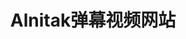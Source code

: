 ---
layout: home

title: Alnitak弹幕视频网站

hero:
  name: Alnitak
  text: 弹幕视频网站
  tagline: 前后端分离 \ 完全开源 \ 部署简单
  image:
    src: logo.png
    alt: Alnitak
  actions:
    - theme: brand
      text: 开始
      link: /guide/introduce
    - theme: alt
      text: 在 GitHub 上查看
      link: https://github.com/wangzmgit/alnitak

features:
  - title: 开源
    details: 基于MIT协议，源代码完全开源
  - title: 文档丰富
    details: 提供了部署文档、后端接口文档以及视频教程，方便用户进行修改和二次开发。
  - title: 视频处理
    details: 实现了视频码率和分辨率的调整，并将视频转码为HLS格式，以提高播放效果
  - title: 权限管理
    details: 实现了基于角色的访问控制（RBAC），保障了系统的安全性和灵活性
---
